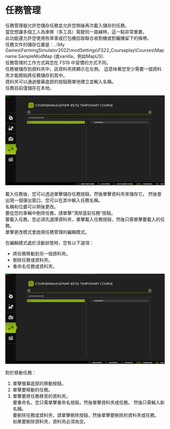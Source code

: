# 任務管理
  
任務管理器允許您儲存任務並允許您稍後再次載入儲存的任務。   
當您想讓多個工人為車隊（多工具）駕駛同一路線時，這一點非常重要。   
此功能還允許您使用牧草車或打包機拾取聯合收割機或割曬機留下的條帶。   
任務文件的儲存位置是：..\My Games\FarmingSimulator2022\modSettings\FS22_Courseplay\Courses\Mapname.SampleModMap (或vanilla，例如MapUS).  
任務管理的工作方式與您在 FS19 中習慣的方式不同。   
任務被儲存到資料夾中，該資料夾將顯示在左側。 這意味著您至少需要一個資料夾才能開始將任務儲存到其中。  
資料夾可以通過螢幕底部的按鈕簡單地建立並輸入名稱。  
任務目前僅儲存在本地。  

![Image](../assets/images/managerbasehelp_0_0_765_430.png)
  
載入任務後，您可以透過單擊儲存任務按鈕，然後單擊資料夾來儲存它。  然後會出現一個彈出窗口，您可以在其中輸入任務名稱。   
名稱和位置可以稍後更改。   
要從您的車輛中刪除任務，請單擊“清除當前任務”按鈕。  
要載入任務，您必須先選擇資料夾，單擊載入任務按鈕，然後只需單擊要載入的任務。   
單擊更改模式會啟用任務管理的編輯模式。   

  
在編輯模式處於活動狀態時，您有以下選項：  
- 將任務移動到另一個資料夾。  
- 刪除任務或資料夾。   
- 重命名任務或資料夾。   

![Image](../assets/images/manageredithelp_0_0_765_430.png)
  
對於移動任務：   
  1) 單擊螢幕底部的移動按鈕。   
  2) 單擊要移動的任務。   
  3) 單擊要將任務移至的資料夾。   
要重命名，您只需單擊重命名按鈕，然後單擊資料夾或任務。 然後只需輸入新名稱。   
要刪除任務或資料夾，請單擊刪除按鈕，然後單擊要刪除的資料夾或任務。   
如果要刪除資料夾，資料夾必須為空。   
